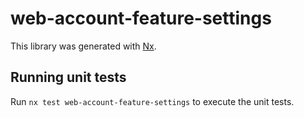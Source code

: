 # web-account-feature-settings

This library was generated with [Nx](https://nx.dev).

## Running unit tests

Run `nx test web-account-feature-settings` to execute the unit tests.

